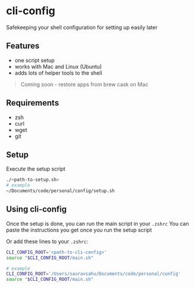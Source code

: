 # cli-config

Safekeeping your shell configuration for setting up easily later

## Features
- one script setup
- works with Mac and Linux (Ubuntu)
- adds lots of helper tools to the shell

> Coming soon - restore apps from brew cask on Mac

## Requirements

- zsh
- curl
- wget
- git

## Setup

Execute the setup script
```zsh
./<path-to-setup.sh>
# example
~/Documents/code/personal/config/setup.sh
```

## Using cli-config

Once the setup is done, you can run the main script in your `.zshrc`
You can paste the instructions you get once you run the setup script

Or add these lines to your `.zshrc`:

```zsh
CLI_CONFIG_ROOT='<path-to-cli-config>'
source "$CLI_CONFIG_ROOT/main.sh"

# example
CLI_CONFIG_ROOT='/Users/sauravsahu/Documents/code/personal/config'
source "$CLI_CONFIG_ROOT/main.sh"
```
